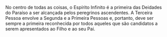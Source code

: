 ﻿No centro de todas as coisas, o Espírito Infinito é a primeira das Deidades do Paraíso a ser alcançada pelos peregrinos ascendentes. A Terceira Pessoa envolve a Segunda e a Primeira  Pessoas e, portanto, deve ser sempre a primeira reconhecida  por todos aqueles que são candidatos a serem apresentados ao Filho e ao seu Pai.
